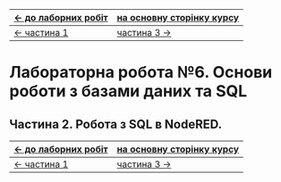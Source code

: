 | [<- до лаборних робіт](README.md) | [на основну сторінку курсу](../README.md) |
| --------------------------------- | ----------------------------------------- |
| [<- частина 1](labdb_1maria.md)   | [частина 3 ->](labdb_3rpi.md)             |

# Лабораторна робота №6. Основи роботи з базами даних та SQL

## Частина 2. Робота з SQL в NodeRED.



| [<- до лаборних робіт](README.md) | [на основну сторінку курсу](../README.md) |
| --------------------------------- | ----------------------------------------- |
| [<- частина 1](labdb_1maria.md)   | [частина 3 ->](labdb_3rpi.md)             |